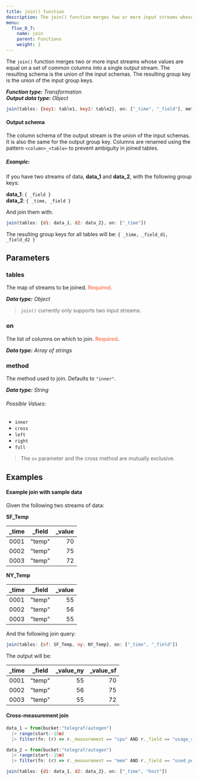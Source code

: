 ```yaml
---
title: join() function
description: The join() function merges two or more input streams whose values are equal on a set of common columns into a single output stream.
menu:
  flux_0_7:
    name: join
    parent: Functions
    weight: 1
---
```


The `join()` function merges two or more input streams whose values are equal on
a set of common columns into a single output stream.
The resulting schema is the union of the input schemas.
The resulting group key is the union of the input group keys.

_**Function type:** Transformation_  
_**Output data type:** Object_

```js
join(tables: {key1: table1, key2: table2}, on: ["_time", "_field"], method: "inner")
```

#### Output schema
The column schema of the output stream is the union of the input schemas.
It is also the same for the output group key.
Columns are renamed using the pattern `<column>_<table>` to prevent ambiguity in joined tables.

##### Example:
If you have two streams of data, **data_1** and **data_2**, with the following group keys:

**data_1**: `{ _field }`  
**data_2**: `{ _time, _field }`

And join them with:

```js
join(tables: {d1: data_1, d2: data_2}, on: ["_time"])
```

The resulting group keys for all tables will be: `{ _time, _field_d1, _field_d2 }`


## Parameters

### tables
The map of streams to be joined. <span style="color:#FF8564; font-weight:700;">Required</span>.

_**Data type:** Object_

> `join()` currently only supports two input streams.

### on
The list of columns on which to join. <span style="color:#FF8564; font-weight:700;">Required</span>.

_**Data type:** Array of strings_

### method
The method used to join. Defaults to `"inner"`.

_**Data type:** String_

###### Possible Values:
- `inner`
- `cross`
- `left`
- `right`
- `full`

> The `on` parameter and the cross method are mutually exclusive.

## Examples

#### Example join with sample data

Given the following two streams of data:

**SF_Temp**  

| _time  | _field | _value  |
| ------ |:------:| -------:|
| 0001	 | "temp" | 70      |
| 0002	 | "temp" | 75      |
| 0003	 | "temp" | 72      |

**NY_Temp**  

| _time  | _field | _value  |
| ------ |:------:| -------:|
| 0001	 | "temp" | 55      |
| 0002	 | "temp" | 56      |
| 0003	 | "temp" | 55      |

And the following join query:

```js
join(tables: {sf: SF_Temp, ny: NY_Temp}, on: ["_time", "_field"])
```

The output will be:

| _time | _field | _value_ny | _value_sf |
| ----- | ------ | ---------:| ---------:|
| 0001  | "temp" | 55        | 70        |
| 0002  | "temp" | 56        | 75        |
| 0003  | "temp" | 55        | 72        |

#### Cross-measurement join
```js
data_1 = from(bucket:"telegraf/autogen")
  |> range(start:-15m)
  |> filter(fn: (r) => r._measurement == "cpu" AND r._field == "usage_system")

data_2 = from(bucket:"telegraf/autogen")
  |> range(start:-15m)
  |> filter(fn: (r) => r._measurement == "mem" AND r._field == "used_percent")

join(tables: {d1: data_1, d2: data_2}, on: ["_time", "host"])
```
